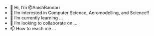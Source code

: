 - 👋 Hi, I’m @AnishBandari
- 👀 I’m interested in Computer Science, Aeromodelling, and Science!!
- 🌱 I’m currently learning ...
- 💞️ I’m looking to collaborate on ...
- 📫 How to reach me ...

<!---
AnishBandari/AnishBandari is a ✨ special ✨ repository because its `README.md` (this file) appears on your GitHub profile.
You can click the Preview link to take a look at your changes.
--->
